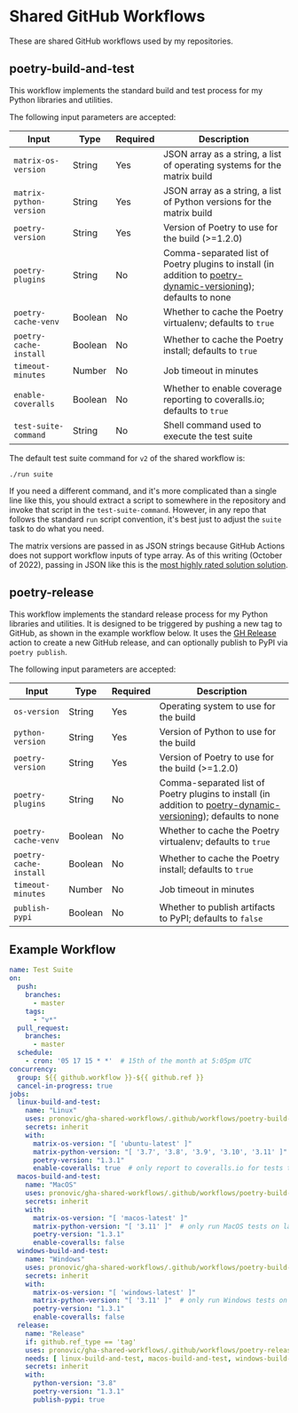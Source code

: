 # Shared GitHub Workflows

These are shared GitHub workflows used by my repositories.

## poetry-build-and-test

This workflow implements the standard build and test process for my Python libraries and utilities.

The following input parameters are accepted:

|Input|Type|Required|Description|
|-----|----|--------|-----------|
|`matrix-os-version`|String|Yes|JSON array as a string, a list of operating systems for the matrix build|
|`matrix-python-version`|String|Yes|JSON array as a string, a list of Python versions for the matrix build|
|`poetry-version`|String|Yes|Version of Poetry to use for the build (>=1.2.0)|
|`poetry-plugins`|String|No|Comma-separated list of Poetry plugins to install (in addition to [poetry-dynamic-versioning](https://github.com/mtkennerly/poetry-dynamic-versioning)); defaults to none|
|`poetry-cache-venv`|Boolean|No|Whether to cache the Poetry virtualenv; defaults to `true`|
|`poetry-cache-install`|Boolean|No|Whether to cache the Poetry install; defaults to `true`|
|`timeout-minutes`|Number|No|Job timeout in minutes|
|`enable-coveralls`|Boolean|No|Whether to enable coverage reporting to coveralls.io; defaults to `true`|
|`test-suite-command`|String|No|Shell command used to execute the test suite|

The default test suite command for `v2` of the shared workflow is:

```
./run suite
```

If you need a different command, and it's more complicated than a single line like this, you should extract a script to somewhere in the repository and invoke that script in the `test-suite-command`.  However, in any repo that follows the standard `run` script convention, it's best just to adjust the `suite` task to do what you need.

The matrix versions are passed in as JSON strings because GitHub Actions does not support workflow inputs of type array.  As of this writing (October of 2022), passing in JSON like this is the [most highly rated solution solution](https://github.com/community/community/discussions/11692?sort=top#discussioncomment-3541856).

## poetry-release

This workflow implements the standard release process for my Python libraries and utilities.  It is designed to be triggered by pushing a new tag to GitHub, as shown in the example workflow below.  It uses the [GH Release](https://github.com/marketplace/actions/gh-release) action to create a new GitHub release, and can optionally publish to PyPI via `poetry publish`.

The following input parameters are accepted:

|Input|Type|Required|Description|
|-----|----|--------|-----------|
|`os-version`|String|Yes|Operating system to use for the build|
|`python-version`|String|Yes|Version of Python to use for the build|
|`poetry-version`|String|Yes|Version of Poetry to use for the build (>=1.2.0)|
|`poetry-plugins`|String|No|Comma-separated list of Poetry plugins to install (in addition to [poetry-dynamic-versioning](https://github.com/mtkennerly/poetry-dynamic-versioning)); defaults to none|
|`poetry-cache-venv`|Boolean|No|Whether to cache the Poetry virtualenv; defaults to `true`|
|`poetry-cache-install`|Boolean|No|Whether to cache the Poetry install; defaults to `true`|
|`timeout-minutes`|Number|No|Job timeout in minutes|
|`publish-pypi`|Boolean|No|Whether to publish artifacts to PyPI; defaults to `false`|

## Example Workflow

```yaml
name: Test Suite
on:
  push:
    branches:
      - master
    tags:
      - "v*"
  pull_request:
    branches:
      - master
  schedule:
    - cron: '05 17 15 * *'  # 15th of the month at 5:05pm UTC
concurrency:
  group: ${{ github.workflow }}-${{ github.ref }}
  cancel-in-progress: true
jobs:
  linux-build-and-test:
    name: "Linux"
    uses: pronovic/gha-shared-workflows/.github/workflows/poetry-build-and-test.yml@v3
    secrets: inherit
    with:
      matrix-os-version: "[ 'ubuntu-latest' ]"
      matrix-python-version: "[ '3.7', '3.8', '3.9', '3.10', '3.11' ]"  # run Linux tests on all supported Python versions
      poetry-version: "1.3.1"
      enable-coveralls: true  # only report to coveralls.io for tests that run on Linux
  macos-build-and-test:
    name: "MacOS"
    uses: pronovic/gha-shared-workflows/.github/workflows/poetry-build-and-test.yml@v3
    secrets: inherit
    with:
      matrix-os-version: "[ 'macos-latest' ]"
      matrix-python-version: "[ '3.11' ]"  # only run MacOS tests on latest Python
      poetry-version: "1.3.1"
      enable-coveralls: false
  windows-build-and-test:
    name: "Windows"
    uses: pronovic/gha-shared-workflows/.github/workflows/poetry-build-and-test.yml@v3
    secrets: inherit
    with:
      matrix-os-version: "[ 'windows-latest' ]"
      matrix-python-version: "[ '3.11' ]"  # only run Windows tests on latest Python
      poetry-version: "1.3.1"
      enable-coveralls: false
  release:
    name: "Release"
    if: github.ref_type == 'tag'
    uses: pronovic/gha-shared-workflows/.github/workflows/poetry-release.yml@v3
    needs: [ linux-build-and-test, macos-build-and-test, windows-build-and-test ]
    secrets: inherit
    with:
      python-version: "3.8"
      poetry-version: "1.3.1"
      publish-pypi: true
```
